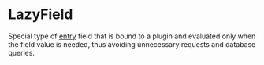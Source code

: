 # LazyField

Special type of [entry](/Entry) field that is bound to a plugin and evaluated only when the field value is needed, thus avoiding unnecessary requests and database queries.